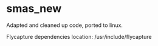 # smas_new
Adapted and cleaned up code, ported to linux.

Flycapture dependencies location: /usr/include/flycapture
